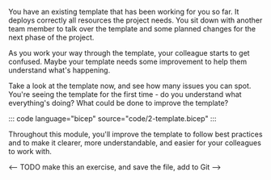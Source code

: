 You have an existing template that has been working for you so far. It deploys correctly all resources the project needs. You sit down with another team member to talk over the template and some planned changes for the next phase of the project.

As you work your way through the template, your colleague starts to get confused. Maybe your template needs some improvement to help them understand what's happening.

Take a look at the template now, and see how many issues you can spot. You're seeing the template for the first time - do you understand what everything's doing? What could be done to improve the template?

::: code language="bicep" source="code/2-template.bicep" :::

Throughout this module, you'll improve the template to follow best practices and to make it clearer, more understandable, and easier for your colleagues to work with.

<-- TODO make this an exercise, and save the file, add to Git -->